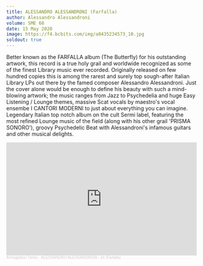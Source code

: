 ```yaml
---
title: ALESSANDRO ALESSANDRONI (Farfalla)
author: Alessandro Alessandroni
volume: SME 68
date: 15 May 2020
image: https://f4.bcbits.com/img/a0435234573_10.jpg
soldout: true
---
```

Better known as the FARFALLA album (The Butterfly) for his outstanding artwork, this record is a true holy grail and worldwide recognized as some of the finest Library music ever recorded. Originally released on few hundred copies this is among the rarest and surely top sough-after Italian Library LPs out there by the famed composer Alessandro Alessandroni. Just the cover alone would be enough to define his beauty with such a mind-blowing artwork; the music ranges from Jazz to Psychedelia and huge Easy Listening / Lounge themes, massive Scat vocals by maestro's vocal ensembe I CANTORI MODERNI to just about everything you can imagine. Legendary Italian top notch album on the cult Sermi label, featuring the most refined Lounge music of the field (along with his other grail 'PRISMA SONORO'), groovy Psychedelic Beat with Alessandroni's infamous guitars and other musical delights.


<iframe width="100%" height="300" scrolling="no" frameborder="no" allow="autoplay" src="https://w.soundcloud.com/player/?url=https%3A//api.soundcloud.com/tracks/256647967&color=%23ff5500&auto_play=false&hide_related=true&show_comments=false&show_user=false&show_reposts=false&show_teaser=false&visual=true"></iframe><div style="font-size: 10px; color: #cccccc;line-break: anywhere;word-break: normal;overflow: hidden;white-space: nowrap;text-overflow: ellipsis; font-family: Interstate,Lucida Grande,Lucida Sans Unicode,Lucida Sans,Garuda,Verdana,Tahoma,sans-serif;font-weight: 100;"><a href="https://soundcloud.com/armagideon-times" title="Armagideon Times" target="_blank" style="color: #cccccc; text-decoration: none;">Armagideon Times</a> · <a href="https://soundcloud.com/armagideon-times/alessandro-alessandroni-farfalla-1971-italian-library-holy-grail" title="ALESSANDRO ALESSANDRONI - s/t (Farfalla)" target="_blank" style="color: #cccccc; text-decoration: none;">ALESSANDRO ALESSANDRONI - s/t (Farfalla)</a></div>
